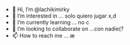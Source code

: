 - 👋 Hi, I’m @lachikimirky
- 👀 I’m interested in ... solo quiero jugar x,d
- 🌱 I’m currently learning ...  no c
- 💞️ I’m looking to collaborate on ...con nadie(?
- 📫 How to reach me ... æ

<!---
lachikimirky/lachikimirky is a ✨ special ✨ repository because its `README.md` (this file) appears on your GitHub profile.
You can click the Preview link to take a look at your changes.
--->
